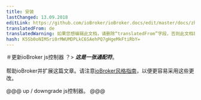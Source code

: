 ```yaml
---
title: 安装
lastChanged: 13.09.2018
editLink: https://github.com/ioBroker/ioBroker.docs/edit/master/docs/zh-cn/install/updateself.md
translatedFrom: de
translatedWarning: 如果您想编辑此文档，请删除“translatedFrom”字段，否则此文档将再次自动翻译
hash: K5Sb0oNIMSri0rMWUMDPLkC6SAehPQ7gHgeMkFtiRbY=
---
```

＃更新ioBroker js控制器
？&gt; ***这是一张通配符***。 <br><br>帮助ioBroker并扩展这篇文章。请注意[ioBroker风格指南](community/styleguidedoc)，以便更容易采用这些更改。

@@@ up / downgrade js控制器。 @@@